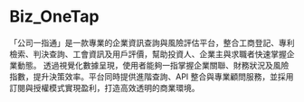 # Biz_OneTap
「公司一指通」是一款專業的企業資訊查詢與風險評估平台，整合工商登記、專利檢索、判決查詢、工會資訊及用戶評價，幫助投資人、企業主與求職者快速掌握企業動態。  透過視覺化數據呈現，使用者能夠一指掌握企業關聯、財務狀況及風險指數，提升決策效率。平台同時提供進階查詢、API 整合與專業顧問服務，並採用訂閱與授權模式實現盈利，打造高效透明的商業環境。

